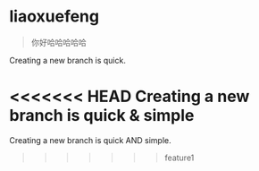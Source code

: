# liaoxuefeng

> 你好哈哈哈哈哈

Creating a new branch is quick. 

<<<<<<< HEAD
Creating a new branch is quick & simple 
=======
Creating a new branch is quick AND simple. 
>>>>>>> feature1
